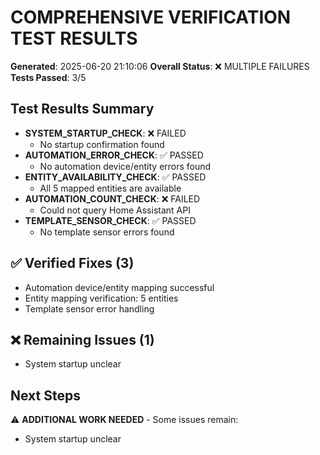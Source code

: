 # COMPREHENSIVE VERIFICATION TEST RESULTS
**Generated**: 2025-06-20 21:10:06
**Overall Status**: ❌ MULTIPLE FAILURES
**Tests Passed**: 3/5

## Test Results Summary

- **SYSTEM_STARTUP_CHECK**: ❌ FAILED
  - No startup confirmation found
- **AUTOMATION_ERROR_CHECK**: ✅ PASSED
  - No automation device/entity errors found
- **ENTITY_AVAILABILITY_CHECK**: ✅ PASSED
  - All 5 mapped entities are available
- **AUTOMATION_COUNT_CHECK**: ❌ FAILED
  - Could not query Home Assistant API
- **TEMPLATE_SENSOR_CHECK**: ✅ PASSED
  - No template sensor errors found

## ✅ Verified Fixes (3)
- Automation device/entity mapping successful
- Entity mapping verification: 5 entities
- Template sensor error handling

## ❌ Remaining Issues (1)
- System startup unclear

## Next Steps
⚠️ **ADDITIONAL WORK NEEDED** - Some issues remain:
- System startup unclear
